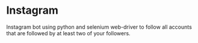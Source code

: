 # Instagram
Instagram bot using python and selenium web-driver to follow all accounts that are followed by at least two of your followers.
